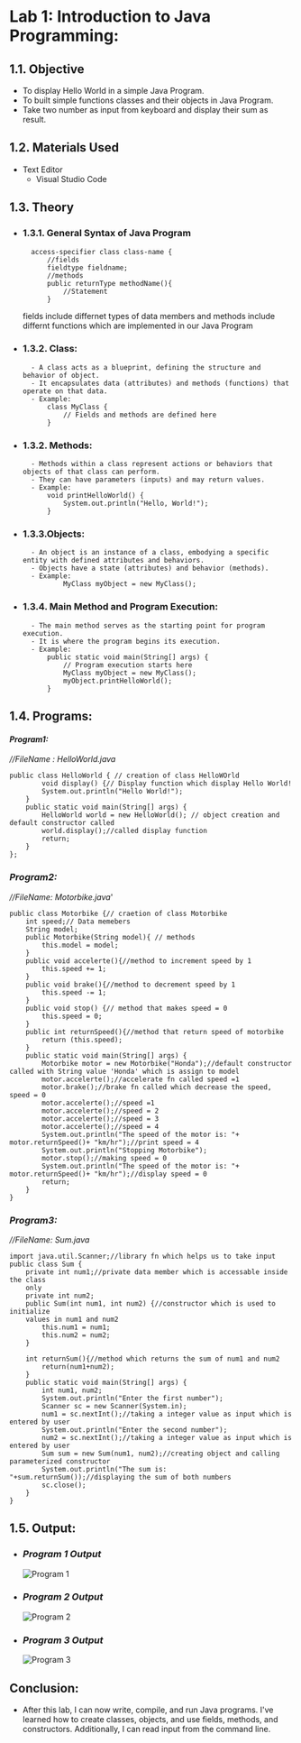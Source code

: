 # Lab 1:  Introduction to Java Programming:
## 1.1. Objective
- To display Hello World in a simple Java Program.  
- To built simple functions classes and their objects in Java Program.  
- Take two number as input from keyboard and display their sum as result. 

## 1.2. Materials Used
- Text Editor 
    - Visual Studio Code

## 1.3. Theory
- ### 1.3.1. General Syntax of Java Program  
        access-specifier class class-name {  
            //fields  
            fieldtype fieldname;  
            //methods  
            public returnType methodName(){
                //Statement
            }
  	fields include differnet types of data members and methods include differnt functions which are implemented in our Java 		Program

- ### 1.3.2. Class:
        - A class acts as a blueprint, defining the structure and behavior of object.
        - It encapsulates data (attributes) and methods (functions) that operate on that data.
        - Example:
            class MyClass {
                // Fields and methods are defined here
            }

- ### 1.3.2. Methods:
        - Methods within a class represent actions or behaviors that objects of that class can perform.
        - They can have parameters (inputs) and may return values.
        - Example:
            void printHelloWorld() {
                System.out.println("Hello, World!");
            }
- ### 1.3.3.Objects:
        - An object is an instance of a class, embodying a specific entity with defined attributes and behaviors.
        - Objects have a state (attributes) and behavior (methods).
        - Example:
            	MyClass myObject = new MyClass();
  
- ### 1.3.4. Main Method and Program Execution:
        - The main method serves as the starting point for program execution.
        - It is where the program begins its execution.
        - Example:
            public static void main(String[] args) {
                // Program execution starts here
                MyClass myObject = new MyClass();
                myObject.printHelloWorld();
            }

## 1.4. Programs:
#### _Program1:_
_//FileName : HelloWorld.java_

    public class HelloWorld { // creation of class HelloWOrld
            void display() {// Display function which display Hello World!
            System.out.println("Hello World!");
        }
        public static void main(String[] args) {
            HelloWorld world = new HelloWorld(); // object creation and default constructor called
            world.display();//called display function
            return;
        }
    };
### _Program2:_
_//FileName: Motorbike.java_'

    public class Motorbike {// craetion of class Motorbike
        int speed;// Data memebers
        String model;
        public Motorbike(String model){ // methods
            this.model = model;
        }
        public void accelerte(){//method to increment speed by 1
            this.speed += 1;
        }
        public void brake(){//method to decrement speed by 1
            this.speed -= 1;
        }
        public void stop() {// method that makes speed = 0
            this.speed = 0;
        }
        public int returnSpeed(){//method that return speed of motorbike
            return (this.speed);
        }
        public static void main(String[] args) {
            Motorbike motor = new Motorbike("Honda");//default constructor called with String value 'Honda' which is assign to model
            motor.accelerte();//accelerate fn called speed =1
            motor.brake();//brake fn called which decrease the speed, speed = 0
            motor.accelerte();//speed =1
            motor.accelerte();//speed = 2
            motor.accelerte();//speed = 3
            motor.accelerte();//speed = 4
            System.out.println("The speed of the motor is: "+ motor.returnSpeed()+ "km/hr");//print speed = 4
            System.out.println("Stopping Motorbike");
            motor.stop();//making speed = 0
            System.out.println("The speed of the motor is: "+ motor.returnSpeed()+ "km/hr");//display speed = 0
            return;
        }
    }

### _Program3:_
_//FileName: Sum.java_

    import java.util.Scanner;//library fn which helps us to take input
    public class Sum {
        private int num1;//private data member which is accessable inside the class
        only
        private int num2;
        public Sum(int num1, int num2) {//constructor which is used to initialize
        values in num1 and num2
            this.num1 = num1;
            this.num2 = num2;
        }
    
        int returnSum(){//method which returns the sum of num1 and num2
            return(num1+num2);
        }
        public static void main(String[] args) {
            int num1, num2;
            System.out.println("Enter the first number");
            Scanner sc = new Scanner(System.in);
            num1 = sc.nextInt();//taking a integer value as input which is entered by user
            System.out.println("Enter the second number");
            num2 = sc.nextInt();//taking a integer value as input which is entered by user
            Sum sum = new Sum(num1, num2);//creating object and calling parameterized constructor
            System.out.println("The sum is: "+sum.returnSum());//displaying the sum of both numbers
            sc.close();
        }
    }

## 1.5. Output:
- ### _Program 1 Output_
	![Program 1](./assetsOutput/labOneOutput/HelloWorld.png)
	
 - ### _Program 2 Output_
	![Program 2](./assetsOutput/labOneOutput/Motorbike.png)

- ### _Program 3 Output_
	![Program 3](./assetsOutput/labOneOutput/Sum.png)

## Conclusion:
- After this lab, I can now write, compile, and run Java programs. I've learned how to create classes, objects, and use fields, methods, and constructors. Additionally, I can read input from the command line.
